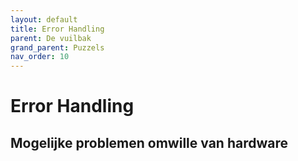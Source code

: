```yaml
---
layout: default
title: Error Handling
parent: De vuilbak
grand_parent: Puzzels
nav_order: 10
---
```

# Error Handling
## Mogelijke problemen omwille van hardware

